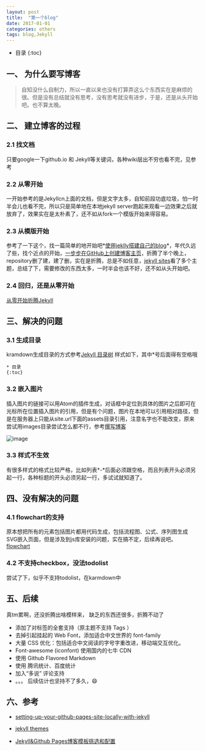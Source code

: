 ```yaml
---
layout: post
title:  "第一个blog"
date: 2017-01-01
categories: others
tags: blog,Jekyll
---
```

* 目录
{:toc}

## 一、 为什么要写博客
> 自知没什么自制力，所以一直以来也没有打算弄这么个东西实在是麻烦的很。但是没有总结就没有思考，没有思考就没有进步，于是，还是从头开始吧。也不算太晚。

## 二、 建立博客的过程

### 2.1 找文档
只要google一下github.io 和 Jekyll等关键词，各种wiki层出不穷也看不完，见参考

### 2.2 从零开始
一开始参考的是Jekyllcn上面的文档，但是文字太多，自知前段功底垃圾，怕一时半会儿也看不完，所以只是简单地在本地jekyll server跑起来观看一边效果之后就放弃了，效果实在是太朴素了，还不如从fork一个模版开始来得容易。

### 2.3 从模版开始
参考了一下这个，找一篇简单的地开始吧*[使用jeklly搭建自己的blog](http://jolestar.com/use-jekyll-as-blog/)*，年代久远了些，找个近点的开始，[一步步在GitHub上创建博客主页](http://www.pchou.info/ssgithubPage/2013-01-03-build-github-blog-page-01.html)，折腾了半个晚上，repository删了建，建了删，实在是折腾，总是不如任意，[jekyll sites](https://github.com/jekyll/jekyll/wiki/Sites)看了多个主题，总结了下，需要修改的东西太多，一时半会也该不好，还不如从头开始吧。

### 2.4 回归，还是从零开始
[从零开始折腾Jekyll](http://bluebiu.com/blog/learn-to-use-jekyll.html#section-9)


## 三、解决的问题

### 3.1 生成目录
kramdown生成目录的方式参考[Jekyll 目录树](https://www.zfanw.com/blog/jekyll-table-of-content.html)
样式如下，其中*号后面得有空格哦

```plain
* 目录
{:toc}
```

### 3.2 嵌入图片
插入图片的链接可以用Atom的插件生成，对话框中定位到具体的图片之后即可在光标所在位置插入图片的引用，但是有个问题，图片在本地可以引用相对路径，但是在服务器上只能从site.url下面的assets目录引用，注意名字也不能改变，原来尝试用images目录尝试怎么都不行，参考[撰写博客](http://jekyllcn.com/docs/posts/)

![image]({{site.url}}/assets/insert-image.png)

### 3.3 样式不生效
有很多样式的格式比较严格，比如列表*-*后面必须跟空格，而且列表开头必须另起一行，各种标题的开头必须另起一行，多试试就知道了。

## 四、没有解决的问题

### 4.1 flowchart的支持
原本想把所有的元素包括图片都用代码生成，包括流程图、公式、序列图生成SVG嵌入页面，但是涉及到js库安装的问题，实在搞不定，后续再说吧。[flowchart](http://flowchart.js.org/)

### 4.2 不支持checkbox，没法todolist
尝试了下，似乎不支持todolist，在karmdown中

## 五、后续
  真tm累啊，还没折腾出啥模样来，
  缺乏的东西还很多，折腾不动了

- 添加了对标签的全套支持（原主题不支持 Tags ）
- 去掉引起挂起的 Web Font，添加适合中文世界的 font-family
- 大量 CSS 优化：包括适合中文阅读的字号字重改进，移动端交互优化。
- Font-awesome (iconfont) 使用国内的七牛 CDN
- 使用 Github Flavored Markdown
- 使用 腾讯统计、百度统计
- 加入“多说” 评论支持
- 。。。
  后续估计也坚持不了多久，😄


## 六、参考
- [setting-up-your-github-pages-site-locally-with-jekyll](https://help.github.com/articles/setting-up-your-github-pages-site-locally-with-jekyll/)

- [jekyll themes](https://jekyllthemes.io/)

- [Jekyll&Github Pages博客模板挑选和配置](http://cenalulu.github.io/jekyll/choose-a-template-for-your-blog/#toc3)
